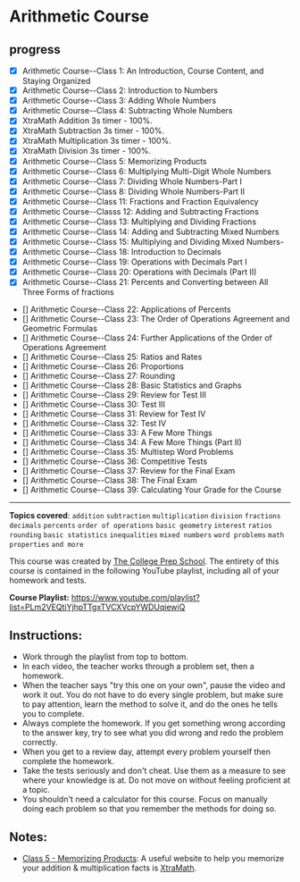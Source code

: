 # Arithmetic Course

## progress

- [x] Arithmetic Course--Class 1: An Introduction, Course Content, and Staying Organized
- [x] Arithmetic Course--Class 2: Introduction to Numbers
- [x] Arithmetic Course--Class 3: Adding Whole Numbers
- [x] Arithmetic Course--Class 4: Subtracting Whole Numbers
- [x] XtraMath Addition 3s timer - 100%.
- [x] XtraMath Subtraction 3s timer - 100%.
- [x] XtraMath Multiplication 3s timer - 100%.
- [x] XtraMath Division 3s timer - 100%.
- [x] Arithmetic Course--Class 5: Memorizing Products
- [x] Arithmetic Course--Class 6: Multiplying Multi-Digit Whole Numbers
- [x] Arithmetic Course--Class 7: Dividing Whole Numbers-Part I
- [x] Arithmetic Course--Class 8: Dividing Whole Numbers-Part II
- [x] Arithmetic Course--Class 11: Fractions and Fraction Equivalency
- [x] Arithmetic Course--Classs 12: Adding and Subtracting Fractions
- [x] Arithmetic Course--Class 13: Multiplying and Dividing Fractions
- [x] Arithmetic Course--Class 14: Adding and Subtracting Mixed Numbers
- [x] Arithmetic Course--Class 15: Multiplying and Dividing Mixed Numbers-
- [x] Arithmetic Course--Class 18: Introduction to Decimals
- [x] Arithmetic Course--Class 19: Operations with Decimals Part I
- [x] Arithmetic Course--Class 20: Operations with Decimals (Part II)
- [x] Arithmetic Course--Class 21: Percents and Converting between All Three Forms of fractions
- [] Arithmetic Course--Class 22: Applications of Percents
- [] Arithmetic Course--Class 23: The Order of Operations Agreement and Geometric Formulas
- [] Arithmetic Course--Class 24: Further Applications of the Order of Operations Agreement
- [] Arithmetic Course--Class 25: Ratios and Rates
- [] Arithmetic Course--Class 26: Proportions
- [] Arithmetic Course--Class 27: Rounding
- [] Arithmetic Course--Class 28: Basic Statistics and Graphs
- [] Arithmetic Course--Class 29: Review for Test III
- [] Arithmetic Course--Class 30: Test III
- [] Arithmetic Course--Class 31: Review for Test IV
- [] Arithmetic Course--Class 32: Test IV
- [] Arithmetic Course--Class 33: A Few More Things
- [] Arithmetic Course--Class 34: A Few More Things (Part II)
- [] Arithmetic Course--Class 35: Multistep Word Problems
- [] Arithmetic Course--Class 36: Competitive Tests
- [] Arithmetic Course--Class 37: Review for the Final Exam
- [] Arithmetic Course--Class 38: The Final Exam
- [] Arithmetic Course--Class 39: Calculating Your Grade for the Course

---

**Topics covered**:
`addition`
`subtraction`
`multiplication`
`division`
`fractions`
`decimals`
`percents`
`order of operations`
`basic geometry`
`interest`
`ratios`
`rounding`
`basic statistics`
`inequalities`
`mixed numbers`
`word problems`
`math properties`
`and more`

This course was created by [The College Prep School](https://www.youtube.com/@thecollegeprepschool4486). The entirety of this course is contained in the following YouTube playlist, including all of your homework and tests.

**Course Playlist:** <https://www.youtube.com/playlist?list=PLm2VEQtiYjhpTTgxTVCXVcpYWDUqiewiQ>

## Instructions:

- Work through the playlist from top to bottom.
- In each video, the teacher works through a problem set, then a homework.
- When the teacher says "try this one on your own", pause the video and work it out. You do not have to do every single problem, but make sure to pay attention, learn the method to solve it, and do the ones he tells you to complete.
- Always complete the homework. If you get something wrong according to the answer key, try to see what you did wrong and redo the problem correctly.
- When you get to a review day, attempt every problem yourself then complete the homework.
- Take the tests seriously and don't cheat. Use them as a measure to see where your knowledge is at. Do not move on without feeling proficient at a topic.
- You shouldn't need a calculator for this course. Focus on manually doing each problem so that you remember the methods for doing so.

## Notes:

- [Class 5 - Memorizing Products](https://youtu.be/i219Ow_BZTI): A useful website to help you memorize your addition & multiplication facts is [XtraMath](https://home.xtramath.org/).
